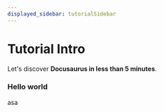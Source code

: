 ```yaml
---
displayed_sidebar: tutorialSidebar
---
```


# Tutorial Intro

Let's discover **Docusaurus in less than 5 minutes**.

### Hello world
asa
